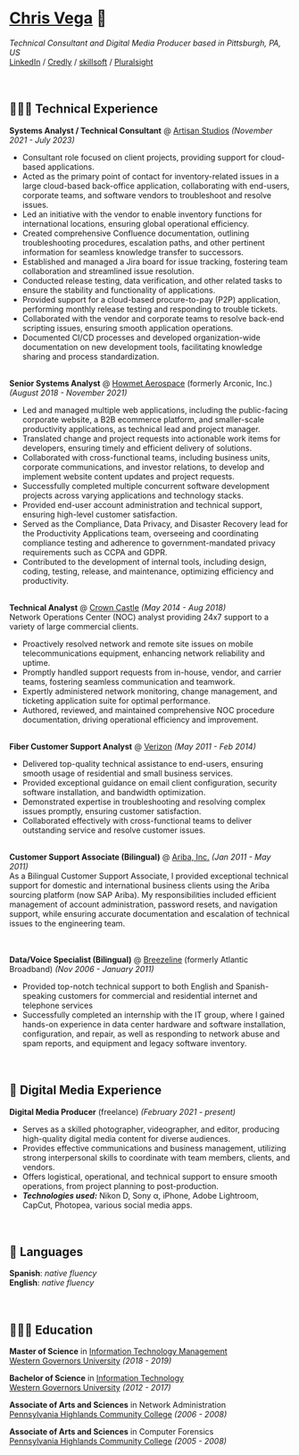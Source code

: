 <!-- toggling button appearance OFF while not actively working on these

  <!-- TESTING || Print button ONE (jsPDF)
    <script src="cv/js/print.js"></script>
    <button id="print-button">Print this! (PDF)</button>
  <!-- TESTING || Print button TWO (html2pdf) 
    <button id="pdf-button">Generate PDF</button>
    <br>
  <!-- TESTING || Print button THREE (browser) 
    <button id="pdf-button3">G3nerate PDF</button>
    <br>
  <!-- TESTING || Dark Mode button 
    <button id="dark-mode-toggle" onclick="toggleDarkMode()">toggle dark mode</button>

<br><br><br> 

-->

# [Chris Vega](mailto:chris@twop0intfive.xyz) 📧

_Technical Consultant and Digital Media Producer based in Pittsburgh, PA, US_ <br>
[LinkedIn](https://www.linkedin.com/in/chrisevega/) / [Credly](https://www.credly.com/users/christian-vega.3c10d314/badges) / [skillsoft](https://skillsoft.digitalbadges.skillsoft.com/profile/christianvega767921/wallet) / [Pluralsight](https://app.pluralsight.com/profile/twop0intfive) <br><br><br>



## 👨🏻‍💻 Technical Experience

**Systems Analyst / Technical Consultant** @ [Artisan Studios](https://www.artisan-studios.com) _(November 2021 - July 2023)_ <br>
  - Consultant role focused on client projects, providing support for cloud-based applications. 
  - Acted as the primary point of contact for inventory-related issues in a large cloud-based back-office application, collaborating with end-users, corporate teams, and software vendors to troubleshoot and resolve issues. 
  - Led an initiative with the vendor to enable inventory functions for international locations, ensuring global operational efficiency. 
  - Created comprehensive Confluence documentation, outlining troubleshooting procedures, escalation paths, and other pertinent information for seamless knowledge transfer to successors. 
  - Established and managed a Jira board for issue tracking, fostering team collaboration and streamlined issue resolution. 
  - Conducted release testing, data verification, and other related tasks to ensure the stability and functionality of applications. 
  - Provided support for a cloud-based procure-to-pay (P2P) application, performing monthly release testing and responding to trouble tickets. 
  - Collaborated with the vendor and corporate teams to resolve back-end scripting issues, ensuring smooth application operations. 
  - Documented CI/CD processes and developed organization-wide documentation on new development tools, facilitating knowledge sharing and process standardization. 
<br><br>

**Senior Systems Analyst** @ [Howmet Aerospace](https://www.howmet.com/) (formerly Arconic, Inc.) _(August 2018 - November 2021)_ <br>
  - Led and managed multiple web applications, including the public-facing corporate website, a B2B ecommerce platform, and smaller-scale productivity applications, as technical lead and project manager.
  - Translated change and project requests into actionable work items for developers, ensuring timely and efficient delivery of solutions.
  - Collaborated with cross-functional teams, including business units, corporate communications, and investor relations, to develop and implement website content updates and project requests.
  - Successfully completed multiple concurrent software development projects across varying applications and technology stacks.
  - Provided end-user account administration and technical support, ensuring high-level customer satisfaction.
  - Served as the Compliance, Data Privacy, and Disaster Recovery lead for the Productivity Applications team, overseeing and coordinating compliance testing and adherence to government-mandated privacy requirements such as CCPA and GDPR.
  - Contributed to the development of internal tools, including design, coding, testing, release, and maintenance, optimizing efficiency and productivity.
<br><br>

**Technical Analyst** @ [Crown Castle](http://www.crowncastle.com/) _(May 2014 - Aug 2018)_ <br>
Network Operations Center (NOC) analyst providing 24x7 support to a variety of large commercial clients. <br>
  - Proactively resolved network and remote site issues on mobile telecommunications equipment, enhancing network reliability and uptime. 
  - Promptly handled support requests from in-house, vendor, and carrier teams, fostering seamless communication and teamwork. 
  - Expertly administered network monitoring, change management, and ticketing application suite for optimal performance. 
  - Authored, reviewed, and maintained comprehensive NOC procedure documentation, driving operational efficiency and improvement. 
<br><br>

**Fiber Customer Support Analyst** @ [Verizon](https://www.verizon.com/) _(May 2011 - Feb 2014)_ <br>
  - Delivered top-quality technical assistance to end-users, ensuring smooth usage of residential and small business services. 
  - Provided exceptional guidance on email client configuration, security software installation, and bandwidth optimization. 
  - Demonstrated expertise in troubleshooting and resolving complex issues promptly, ensuring customer satisfaction. 
  - Collaborated effectively with cross-functional teams to deliver outstanding service and resolve customer issues. 
<br><br>

**Customer Support Associate (Bilingual)** @ [Ariba, Inc.](https://www.ariba.com/) _(Jan 2011 - May 2011)_ <br>
As a Bilingual Customer Support Associate, I provided exceptional technical support for domestic and international business clients using the Ariba sourcing platform (now SAP Ariba). My responsibilities included efficient management of account administration, password resets, and navigation support, while ensuring accurate documentation and escalation of technical issues to the engineering team.<br>
<br><br>

**Data/Voice Specialist (Bilingual)** @ [Breezeline](https://www.breezeline.com/) (formerly Atlantic Broadband) _(Nov 2006 - January 2011)_ <br>
  - Provided top-notch technical support to both English and Spanish-speaking customers for commercial and residential internet and telephone services
  - Successfully completed an internship with the IT group, where I gained hands-on experience in data center hardware and software installation, configuration, and repair, as well as responding to network abuse and spam reports, and equipment and legacy software inventory.
<br><br><br>
    
  
  
## 🎥 Digital Media Experience

**Digital Media Producer** (freelance) _(February 2021 - present)_ <br>
  - Serves as a skilled photographer, videographer, and editor, producing high-quality digital media content for diverse audiences.
  - Provides effective communications and business management, utilizing strong interpersonal skills to coordinate with team members, clients, and vendors.
  - Offers logistical, operational, and technical support to ensure smooth operations, from project planning to post-production.
  - **_Technologies used:_** Nikon D, Sony α, iPhone, Adobe Lightroom, CapCut, Photopea, various social media apps.
<br><br><br>

  
  
## 💬 Languages

**Spanish**: _native fluency_ <br>
**English**: _native fluency_
<br><br><br>

  
  
## 👨🏻‍🎓 Education

**Master of Science** in [Information Technology Management](https://www.wgu.edu/online-it-degrees/information-technology-management-masters-program.html)<br>
[Western Governors University](https://www.wgu.edu/) _(2018 - 2019)_ <br>

**Bachelor of Science** in [Information Technology](https://www.wgu.edu/online-it-degrees/information-technology-bachelors-program.html)<br>
[Western Governors University](https://www.wgu.edu/) _(2012 - 2017)_ <br>

**Associate of Arts and Sciences** in Network Administration<br>
[Pennsylvania Highlands Community College](https://www.pennhighlands.edu/) _(2006 - 2008)_ <br>

**Associate of Arts and Sciences** in Computer Forensics<br>
[Pennsylvania Highlands Community College](https://www.pennhighlands.edu/) _(2005 - 2008)_ <br>
